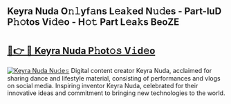 ## Keyra Nuda O𝚗𝚕yf𝚊ns L𝚎a𝚔ed N𝚞𝚍es - Part-luD P𝚑𝚘tos Vi𝚍𝚎o - H𝚘𝚝 Part L𝚎a𝚔s BeoZE

# <h2><a href="http://kf7978.oniu.top/?m=Keyra+Nuda">🔗👉 🔴 Keyra Nuda P𝚑ot𝚘𝚜 V𝚒d𝚎o</a></h2>

[![Keyra Nuda Nu𝚍e𝚜](https://i.imgur.com/0qMVB7G.gif)](http://kf7978.oniu.top/?m=Keyra+Nuda)
Digital content creator Keyra Nuda, acclaimed for sharing dance and lifestyle material, consisting of performances and vlogs on social media. Inspiring inventor Keyra Nuda, celebrated for their innovative ideas and commitment to bringing new technologies to the world.  
